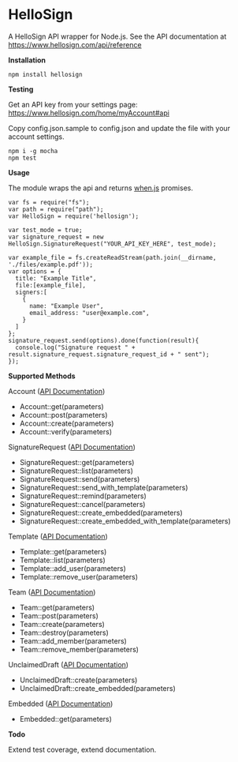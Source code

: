 HelloSign
=========

A HelloSign API wrapper for Node.js. See the API documentation at https://www.hellosign.com/api/reference

**Installation**

```npm install hellosign```

**Testing**

Get an API key from your settings page: https://www.hellosign.com/home/myAccount#api

Copy config.json.sample to config.json and update the file with your account settings.

```
npm i -g mocha
npm test
```

**Usage**

The module wraps the api and returns [when.js](https://github.com/cujojs/when "A solid, fast Promises/A+ and when() implementation, plus other async goodies.") promises.

```
var fs = require("fs");
var path = require("path");
var HelloSign = require('hellosign');

var test_mode = true;
var signature_request = new HelloSign.SignatureRequest("YOUR_API_KEY_HERE", test_mode);

var example_file = fs.createReadStream(path.join(__dirname, './files/example.pdf'));
var options = {
  title: "Example Title",
  file:[example_file],
  signers:[
    {
      name: "Example User", 
      email_address: "user@example.com", 
    }
  ]
};
signature_request.send(options).done(function(result){
  console.log("Signature request " + result.signature_request.signature_request_id + " sent");
});

```
**Supported Methods**

Account ([API Documentation](https://www.hellosign.com/api/reference#Account))

 * Account::get(parameters)
 * Account::post(parameters)
 * Account::create(parameters)
 * Account::verify(parameters)

SignatureRequest ([API Documentation](https://www.hellosign.com/api/reference#SignatureRequest))

 * SignatureRequest::get(parameters)
 * SignatureRequest::list(parameters)
 * SignatureRequest::send(parameters)
 * SignatureRequest::send_with_template(parameters)
 * SignatureRequest::remind(parameters)
 * SignatureRequest::cancel(parameters)
 * SignatureRequest::create_embedded(parameters)
 * SignatureRequest::create_embedded_with_template(parameters)

Template ([API Documentation](https://www.hellosign.com/api/reference#Template))

 * Template::get(parameters)
 * Template::list(parameters)
 * Template::add_user(parameters)
 * Template::remove_user(parameters)

Team ([API Documentation](https://www.hellosign.com/api/reference#Team))

 * Team::get(parameters)
 * Team::post(parameters)
 * Team::create(parameters)
 * Team::destroy(parameters)
 * Team::add_member(parameters)
 * Team::remove_member(parameters)

UnclaimedDraft ([API Documentation](https://www.hellosign.com/api/reference#UnclaimedDraft))

 * UnclaimedDraft::create(parameters)
 * UnclaimedDraft::create_embedded(parameters)

Embedded ([API Documentation](https://www.hellosign.com/api/reference#Embedded))

 * Embedded::get(parameters)

**Todo**

Extend test coverage, extend documentation.

